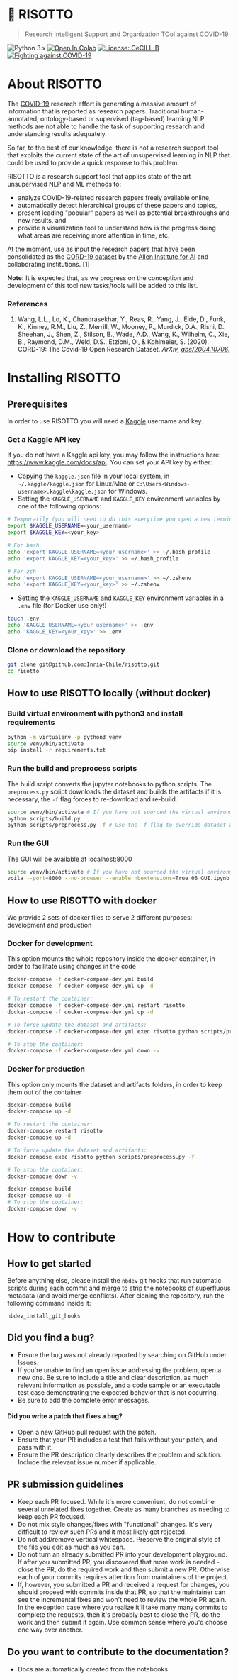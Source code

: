 # 🍚 RISOTTO
> Research Intelligent Support and Organization TOol against COVID-19 


![Python 3.x](https://img.shields.io/badge/python-3.x-green.svg)
[![Open In Colab](https://colab.research.google.com/assets/colab-badge.svg)](https://colab.research.google.com/github/Inria-Chile/risotto)
[![License: CeCILL-B](https://img.shields.io/badge/license-CeCILL--B-orange)](https://cecill.info/licences.en.html)
[![Fighting against COVID-19](https://img.shields.io/badge/fighting-%F0%9F%A6%A0COVID--19-9cf)]()

# About RISOTTO

The [COVID-19](https://en.wikipedia.org/wiki/Coronavirus_disease_2019) research effort is generating a massive amount of information that is reported as research papers. Traditional human-annotated, ontology-based or supervised (tag-based) learning NLP methods are not able to handle the task of supporting research and understanding results adequately.

So far, to the best of our knowledge, there is not a research support tool that exploits the current state of the art of unsupervised learning in NLP that could be used to provide a quick response to this problem.

RISOTTO is a research support tool that applies state of the art unsupervised NLP and ML methods to:
- analyze COVID-19-related research papers freely available online,
- automatically detect hierarchical groups of these papers and topics,
- present leading "popular" papers as well as potential breakthroughs and new results, and
- provide a visualization tool to understand how is the progress doing what areas are receiving more attention in time, etc.

At the moment, use as input the research papers that have been consolidated as the [CORD-19 dataset](https://www.semanticscholar.org/cord19) by the [Allen Institute for AI](https://allenai.org) and collaborating institutions. [1]

**Note:** It is expected that, as we progress on the conception and development of this tool new tasks/tools will be added to this list.

### References

1. Wang, L.L., Lo, K., Chandrasekhar, Y., Reas, R., Yang, J., Eide, D., Funk, K., Kinney, R.M., Liu, Z., Merrill, W., Mooney, P., Murdick, D.A., Rishi, D., Sheehan, J., Shen, Z., Stilson, B., Wade, A.D., Wang, K., Wilhelm, C., Xie, B., Raymond, D.M., Weld, D.S., Etzioni, O., & Kohlmeier, S. (2020). CORD-19: The Covid-19 Open Research Dataset. *ArXiv, [abs/2004.10706.](https://arxiv.org/pdf/2004.10706.pdf)*

# Installing RISOTTO

## Prerequisites

In order to use RISOTTO you will need a [Kaggle](https://www.kaggle.com) username and key.

### Get a Kaggle API key

If you do not have a Kaggle api key, you may follow the instructions here: https://www.kaggle.com/docs/api. You can set your API key by either:

- Copying the `kaggle.json` file in your local system, in `~/.kaggle/kaggle.json` for Linux/Mac or `C:\Users<Windows-username>.kaggle\kaggle.json` for Windows.
- Setting the `KAGGLE_USERNAME` and `KAGGLE_KEY` environment variables by one of the following options:

```bash
# Temporarily (you will need to do this everytime you open a new terminal):
export $KAGGLE_USERNAME=<your_username>
export $KAGGLE_KEY=<your_key>
```

```bash
# For bash
echo 'export KAGGLE_USERNAME=<your_username>' >> ~/.bash_profile
echo 'export KAGGLE_KEY=<your_key>' >> ~/.bash_profile
```

```bash
# For zsh
echo 'export KAGGLE_USERNAME=<your_username>' >> ~/.zshenv
echo 'export KAGGLE_KEY=<your_key>' >> ~/.zshenv
```

- Setting the `KAGGLE_USERNAME` and `KAGGLE_KEY` environment variables in a `.env` file (for Docker use only!)

```bash
touch .env
echo 'KAGGLE_USERNAME=<your_username>' >> .env
echo 'KAGGLE_KEY=<your_key>' >> .env
```

### Clone or download the repository

```bash
git clone git@github.com:Inria-Chile/risotto.git
cd risotto
```

## How to use RISOTTO locally (without docker)

### Build virtual environment with python3 and install requirements

```bash
python -m virtualenv -p python3 venv
source venv/bin/activate
pip install -r requirements.txt
```

### Run the build and preprocess scripts

The build script converts the jupyter notebooks to python scripts. The `preprocess.py` script downloads the dataset and builds the artifacts if it is necessary, the `-f` flag forces to re-download and re-build.

```bash
source venv/bin/activate # If you have not sourced the virtual environment already
python scripts/build.py
python scripts/preprocess.py -f # Use the -f flag to override dataset and artifact ts if they exist
```

### Run the GUI

The GUI will be available at localhost:8000

```bash
source venv/bin/activate # If you have not sourced the virtual environment already
voila --port=8000 --no-browser --enable_nbextensions=True 06_GUI.ipynb
```

## How to use RISOTTO with docker

We provide 2 sets of docker files to serve 2 different purposes: development and production

### Docker for development

This option mounts the whole repository inside the docker container, in order to facilitate using changes in the code

```bash
docker-compose -f docker-compose-dev.yml build
docker-compose -f docker-compose-dev.yml up -d

# To restart the container:
docker-compose -f docker-compose-dev.yml restart risotto
docker-compose -f docker-compose-dev.yml up -d

# To force update the dataset and artifacts:
docker-compose -f docker-compose-dev.yml exec risotto python scripts/preprocess.py -f

# To stop the container:
docker-compose -f docker-compose-dev.yml down -v
```

### Docker for production

This option only mounts the dataset and artifacts folders, in order to keep them out of the container

```bash
docker-compose build
docker-compose up -d

# To restart the container:
docker-compose restart risotto
docker-compose up -d

# To force update the dataset and artifacts:
docker-compose exec risotto python scripts/preprocess.py -f

# To stop the container:
docker-compose down -v
```

```bash
docker-compose build
docker-compose up -d
# To stop the container:
docker-compose down -v
```

# How to contribute

## How to get started

Before anything else, please install the `nbdev` git hooks that run automatic scripts during each commit and merge to strip the notebooks of superfluous metadata (and avoid merge conflicts). After cloning the repository, run the following command inside it:
```
nbdev_install_git_hooks
```

## Did you find a bug?

* Ensure the bug was not already reported by searching on GitHub under Issues.
* If you're unable to find an open issue addressing the problem, open a new one. Be sure to include a title and clear description, as much relevant information as possible, and a code sample or an executable test case demonstrating the expected behavior that is not occurring.
* Be sure to add the complete error messages.

#### Did you write a patch that fixes a bug?

* Open a new GitHub pull request with the patch.
* Ensure that your PR includes a test that fails without your patch, and pass with it.
* Ensure the PR description clearly describes the problem and solution. Include the relevant issue number if applicable.


## PR submission guidelines

* Keep each PR focused. While it's more convenient, do not combine several unrelated fixes together. Create as many branches as needing to keep each PR focused.
* Do not mix style changes/fixes with "functional" changes. It's very difficult to review such PRs and it most likely get rejected.
* Do not add/remove vertical whitespace. Preserve the original style of the file you edit as much as you can.
* Do not turn an already submitted PR into your development playground. If after you submitted PR, you discovered that more work is needed - close the PR, do the required work and then submit a new PR. Otherwise each of your commits requires attention from maintainers of the project.
* If, however, you submitted a PR and received a request for changes, you should proceed with commits inside that PR, so that the maintainer can see the incremental fixes and won't need to review the whole PR again. In the exception case where you realize it'll take many many commits to complete the requests, then it's probably best to close the PR, do the work and then submit it again. Use common sense where you'd choose one way over another.


## Do you want to contribute to the documentation?

* Docs are automatically created from the notebooks.
